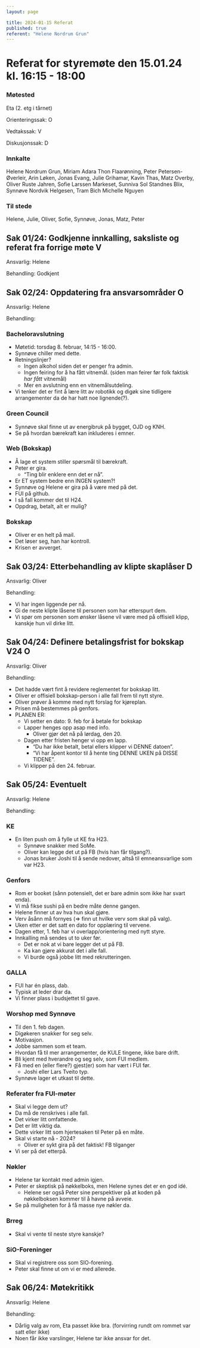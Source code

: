 ```yaml
---
layout: page

title: 2024-01-15 Referat
published: true
referent: "Helene Nordrum Grun"
---
```


# Referat for styremøte den 15.01.24 kl. 16:15 - 18:00

### Møtested

Eta (2. etg i tårnet)

Orienteringssak: O

Vedtakssak: V

Diskusjonssak: D

### Innkalte

Helene Nordrum Grun, Miriam Adara Thon Flaarønning, Peter Petersen-Øverleir, Arin Løken, Jonas Evang, Julie Grihamar, Kavin Thas, Matz Overby, Oliver Ruste Jahren, Sofie Larssen Markeset, Sunniva Sol Standnes Blix, Synnøve Nordvik Helgesen, Tram Bich Michelle Nguyen

### Til stede

Helene, Julie, Oliver, Sofie, Synnøve, Jonas, Matz, Peter

## Sak 01/24: Godkjenne innkalling, saksliste og referat fra forrige møte V

Ansvarlig: Helene

Behandling: Godkjent

## Sak 02/24: Oppdatering fra ansvarsområder O

Ansvarlig: Helene

Behandling:

### Bacheloravslutning

- Møtetid: torsdag 8. februar, 14:15 - 16:00.
- Synnøve chiller med dette.
- Retningslinjer?
  - Ingen alkohol siden det er penger fra admin.
  - Ingen feiring for å ha fått vitnemål. (siden man feirer før folk faktisk _har fått_ vitnemål)
  - Mer en avslutning enn en vitnemålsutdeling.
- Vi tenker det er fint å lære litt av robotikk og digøk sine tidligere arrangementer da de har hatt noe lignende(?).

### Green Council

- Synnøve skal finne ut av energibruk på bygget, OJD og KNH.
- Se på hvordan bærekraft kan inkluderes i emner.

### Web (Bokskap)

- Å lage et system stiller spørsmål til bærekraft.
- Peter er gira.
  - “Ting blir enklere enn det er nå”.
- Er ET system bedre enn INGEN system?!
- Synnøve og Helene er gira på å være med på det.
- FUI på github.
- I så fall kommer det til H24.
- Oppdrag, betalt, alt er mulig?

### Bokskap

- Oliver er en helt på mail.
- Det løser seg, han har kontroll.
- Krisen er avverget.

## Sak 03/24: Etterbehandling av klipte skaplåser D

Ansvarlig: Oliver

Behandling:

- Vi har ingen liggende per nå.
- Gi de neste klipte låsene til personen som har etterspurt dem.
- Vi spør om personen som ønsker låsene vil være med på offisiell klipp, kanskje hun vil dirke litt.

## Sak 04/24: Definere betalingsfrist for bokskap V24 O

Ansvarlig: Oliver

Behandling:

- Det hadde vært fint å revidere reglementet for bokskap litt.
- Oliver er offisiell bokskap-person i alle fall frem til nytt styre.
- Oliver prøver å komme med nytt forslag for kjøreplan.
- Prisen må bestemmes på genfors.
- PLANEN ER:
  - Vi setter en dato: 9. feb for å betale for bokskap
  - Lapper henges opp asap med info.
    - Oliver gjør det nå på lørdag, den 20.
  - Dagen etter fristen henger vi opp en lapp.
    - “Du har ikke betalt, betal ellers klipper vi DENNE datoen”.
    - “Vi har åpent kontor til å hente ting DENNE UKEN på DISSE TIDENE”.
  - Vi klipper på den 24. februar.

## Sak 05/24: Eventuelt

Ansvarlig: Helene

Behandling:

### KE

- En liten push om å fylle ut KE fra H23.
  - Synnøve snakker med SoMe.
  - Oliver kan legge det ut på FB (hvis han får tilgang?).
  - Jonas bruker Joshi til å sende nedover, altså til emneansvarlige som var H23.

### Genfors

- Rom er booket (sånn potensielt, det er bare admin som ikke har svart enda).
- Vi må fikse sushi på en bedre måte denne gangen.
- Helene finner ut av hva hun skal gjøre.
- Verv åsånn må fornyes (=> finn ut hvilke verv som skal på valg).
- Uken etter er det satt en dato for opplæring til vervene.
- Dagen etter, 1. feb har vi overlapp/orientering med nytt styre.
- Innkalling må sendes ut to uker før.
  - Det er nok at vi bare legger det ut på FB.
  - Ka kan gjøre akkurat det i alle fall.
  - Vi burde også jobbe litt med rekrutteringen.

### GALLA

- FUI har én plass, dab.
- Typisk at leder drar da.
- Vi finner plass i budsjettet til gave.

### Worshop med Synnøve

- Til den 1. feb dagen.
- Digøkeren snakker for seg selv.
- Motivasjon.
- Jobbe sammen som et team.
- Hvordan få til mer arrangementer, de KULE tingene, ikke bare drift.
- Bli kjent med hverandre og seg selv, som FUI medlem.
- Få med en (eller flere?) gjest(er) som har vært i FUI før.
  - Joshi eller Lars Tveito typ.
- Synnøve lager et utkast til dette.

### Referater fra FUI-møter

- Skal vi legge dem ut?
- Da må de renskrives i alle fall.
- Det virker litt omfattende.
- Det er litt viktig da.
- Dette virker litt som hjertesaken til Peter på en måte.
- Skal vi starte nå - 2024?
  - Oliver er sykt gira på det faktisk!
    FB tilganger
- Vi ser på det etterpå.

### Nøkler

- Helene tar kontakt med admin igjen.
- Peter er skeptisk på nøkkelboks, men Helene synes det er en god idé.
  - Helene ser også Peter sine perspektiver på at koden på nøkkelboksen kommer til å havne på avveie.
- Se på muligheten for å få masse nye nøkler da.

### Brreg

- Skal vi vente til neste styre kanskje?

### SiO-Foreninger

- Skal vi registrere oss som SIO-forening.
- Peter skal finne ut om vi er med allerede.

## Sak 06/24: Møtekritikk

Ansvarlig: Helene

Behandling:

- Dårlig valg av rom, Eta passet ikke bra. (forvirring rundt om rommet var satt eller ikke)
- Noen får ikke varslinger, Helene tar ikke ansvar for det.

[//]: # " vim: set spl=nb: "
